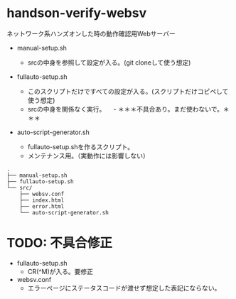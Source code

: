 # handson-verify-websv
ネットワーク系ハンズオンした時の動作確認用Webサーバー

- manual-setup.sh
  - srcの中身を参照して設定が入る。(git cloneして使う想定)

- fullauto-setup.sh
  - このスクリプトだけですべての設定が入る。(スクリプトだけコピペして使う想定)
  - srcの中身を関係なく実行。
　- ＊＊＊不具合あり。まだ使わないで。＊＊＊

- auto-script-generator.sh
  - fullauto-setup.shを作るスクリプト。
  - メンテナンス用。（実動作には影響しない）

```
.
├── manual-setup.sh
├── fullauto-setup.sh
└── src/
    ├── websv.conf
    ├── index.html
    ├── error.html
    └── auto-script-generator.sh
```

# TODO: 不具合修正
- fullauto-setup.sh
  - CR(^M)が入る。要修正
- websv.conf
  - エラーページにステータスコードが渡せず想定した表記にならない。